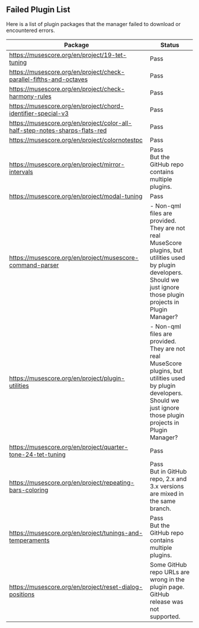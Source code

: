 ## Failed Plugin List

Here is a list of plugin packages that the manager failed to download or encountered errors.

| Package                                                      | Status                                                       |
| ------------------------------------------------------------ | ------------------------------------------------------------ |
| <https://musescore.org/en/project/19-tet-tuning>             | Pass                                                         |
| <https://musescore.org/en/project/check-parallel-fifths-and-octaves> | Pass                                                         |
| https://musescore.org/en/project/check-harmony-rules         | Pass                                                         |
| <https://musescore.org/en/project/chord-identifier-special-v3> | Pass                                                         |
| <https://musescore.org/en/project/color-all-half-step-notes-sharps-flats-red> | Pass                                                         |
| <https://musescore.org/en/project/colornotestpc>             | Pass                                                         |
| <https://musescore.org/en/project/mirror-intervals>          | Pass<br />But the GitHub repo contains multiple plugins.     |
| <https://musescore.org/en/project/modal-tuning>              | Pass                                                         |
| <https://musescore.org/en/project/musescore-command-parser>  | - Non-qml files are provided. They are not real MuseScore plugins, but utilities used by plugin developers. Should we just ignore those plugin projects in Plugin Manager?<br /> |
| <https://musescore.org/en/project/plugin-utilities>          | - Non-qml files are provided. They are not real MuseScore plugins, but utilities used by plugin developers. Should we just ignore those plugin projects in Plugin Manager?<br /> |
| <https://musescore.org/en/project/quarter-tone-24-tet-tuning> | Pass                                                         |
| <https://musescore.org/en/project/repeating-bars-coloring>   | Pass<br />But in GitHub repo, 2.x and 3.x versions are mixed in the same branch. |
| <https://musescore.org/en/project/tunings-and-temperaments>  | Pass<br />But the GitHub repo contains multiple plugins.     |
| <https://musescore.org/en/project/reset-dialog-positions>    | Some GitHub repo URLs are wrong in the plugin page. GitHub release was not supported. |


